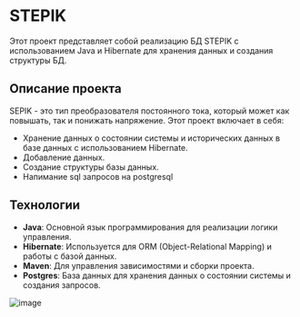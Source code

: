 # STEPIK

Этот проект представляет собой реализацию БД STEPIK с использованием Java и Hibernate для хранения данных и создания структуры БД.

## Описание проекта

SEPIK - это тип преобразователя постоянного тока, который может как повышать, так и понижать напряжение. Этот проект включает в себя:

- Хранение данных о состоянии системы и исторических данных в базе данных с использованием Hibernate.
- Добавление данных.
- Создание структуры базы данных.
- Напимание sql запросов на postgresql

## Технологии

- **Java**: Основной язык программирования для реализации логики управления.
- **Hibernate**: Используется для ORM (Object-Relational Mapping) и работы с базой данных.
- **Maven**: Для управления зависимостями и сборки проекта.
- **Postgres**: База данных для хранения данных о состоянии системы и создания запросов.

![image](https://github.com/user-attachments/assets/c5fd812b-15ff-4361-b5d1-8172e3921bb5)
